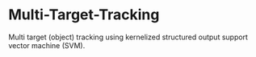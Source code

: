 # Multi-Target-Tracking
Multi target (object) tracking using kernelized structured output support vector machine (SVM). 
